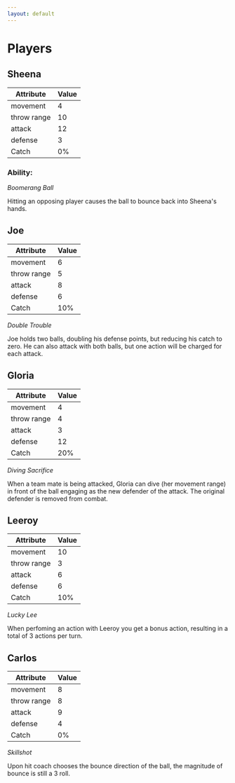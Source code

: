 ```yaml
---
layout: default
---
```


# Players

## Sheena

Attribute | Value
----------|------
movement  | 4
throw range | 10
attack | 12
defense | 3
Catch | 0%

### Ability:

*Boomerang Ball*

Hitting an opposing player causes the ball to bounce back into Sheena's hands.

## Joe

Attribute | Value
----------|------
movement  | 6
throw range | 5
attack | 8
defense | 6
Catch | 10%

*Double Trouble*

Joe holds two balls, doubling his defense points, but reducing his catch to zero. He can also attack with both balls, but one action will be charged for each attack.

## Gloria

Attribute | Value
----------|------
movement  | 4
throw range | 4
attack | 3
defense | 12
Catch | 20%

*Diving Sacrifice*

When a team mate is being attacked, Gloria can dive (her movement range) in front of the ball engaging as the new defender of the attack. The original defender is removed from combat.

## Leeroy

Attribute | Value
----------|------
movement  | 10
throw range | 3
attack | 6
defense | 6
Catch | 10%

*Lucky Lee*

When perfoming an action with Leeroy you get a bonus action, resulting in a total of 3 actions per turn. 

## Carlos

Attribute | Value
----------|------
movement  | 8
throw range | 8
attack | 9
defense | 4
Catch | 0%

*Skillshot*

Upon hit coach chooses the bounce direction of the ball, the magnitude of bounce is still a 3 roll.
